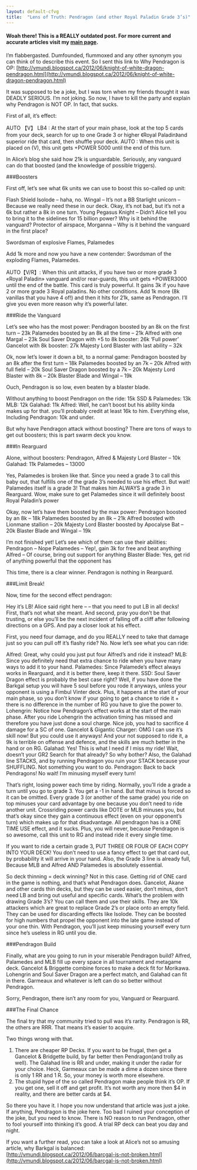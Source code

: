 ```yaml
---
layout: default-cfvg
title:  "Lens of Truth: Pendragon (and other Royal Paladin Grade 3’s)"
---
```

#### Woah there! This is a REALLY outdated post. For more current and accurate articles visit my [main page](/cfvg).


I’m flabbergasted. Dumfounded, flummoxed and any other synonym you can think of to describe this event.
So I sent this link to Why Pendragon is OP: [http://vmundi.blogspot.ca/2012/06/knight-of-white-dragon-pendragon.html](http://vmundi.blogspot.ca/2012/06/knight-of-white-dragon-pendragon.html)

It was supposed to be a joke, but I was torn when my friends thought it was DEADLY SERIOUS.
I’m not joking.
So now, I have to kill the party and explain why Pendragon is NOT OP.
In fact, that sucks.<!-- more -->

First of all, it’s effect:

AUTO 【V】 LB4 : At the start of your main phase, look at the top 5 cards from your deck, search for up to one Grade 3 or higher 《Royal Paladin》and superior ride that card, then shuffle your deck.
AUTO : When this unit is placed on (V), this unit gets +POWER 5000 until the end of this turn.

In Alice’s blog she said how 21k is unguardable. Seriously, any vanguard can do that boosted (and the knowledge of possible triggers).

###Boosters

First off, let’s see what 6k units we can use to boost this so-called op unit:

Flash Shield Isolode – haha, no.
Wingal – It’s not a BB
Starlight unicorn – Because we really need these in our deck. Okay, it’s not bad, but it’s not a 6k but rather a 8k in one turn.
Young Pegasus Knight – Didn’t Alice tell you to bring it to the sidelines for 15 billion power? Why is it behind the vanguard?
Protector of airspace, Morganna – Why is it behind the vanguard in the first place?

Swordsman of explosive Flames, Palamedes

Add 1k more and now you have a new contender: Swordsman of the exploding Flames, Palamedes.

AUTO【V/R】: When this unit attacks, if you have two or more grade 3 «Royal Paladin» vanguard and/or rear-guards, this unit gets +POWER3000  until the end of the battle.
This card is truly powerful. It gains 3k if you have 2 or more grade 3 Royal paladins. No other conditions. Add 1k more (8k vanillas that you have 4 of!) and then it hits for 21k, same as Pendragon. I’ll give you even more reason why it’s powerful later.

###Ride the Vanguard

Let’s see who has the most power:
Pendragon boosted by an 8k on the first turn – 23k
Palamedes boosted by an 8k all the time – 21k
Alfred with one Margal – 23k
Soul Saver Dragon with +5 to 8k booster: 26k
‘Full power’ Gancelot with 8k booster: 27k
Majesty Lord Blaster with last ability – 32k

Ok, now let’s lower it down a bit, to a normal game:
Pendragon boosted by an 8k after the first turn – 18k
Palamedes boosted by an 7k – 20k
Alfred with full field – 20k
Soul Saver Dragon boosted by a 7k – 20k
Majesty Lord Blaster with 8k – 20k
Blaster Blade and Wingal – 19k

Ouch, Pendragon is so low, even beaten by a blaster blade.

Without anything to boost
Pendragon on the ride: 15k
SSD & Palamedes: 13k
MLB: 12k
Galahad: 11k
Alfred: Well, he can’t boost but his ability kinda makes up for that. you’ll probably credit at least 16k to him.
Everything else, Including Pendragon: 10k and under.

But why have Pendragon attack without boosting? There are tons of ways to get out boosters; this is part swarm deck you know.

###In Rearguard

Alone, without boosters:
Pendragon, Alfred & Majesty Lord Blaster – 10k
Galahad: 11k
Palamedes – 13000

Yes, Palamedes is broken like that. Since you need a grade 3 to call this baby out, that fulfills one of the grade 3’s needed to use his effect. But wait! Palamedes itself is a grade 3! That makes him ALWAYS a grade 3 in Rearguard. Wow, make sure to get Palamedes since it will definitely boost Royal Paladin’s power

Okay, now let’s have them boosted by the max power:
Pendragon boosted by an 8k – 18k
Palamedes boosted by an 8k – 21k
Alfred boosted with Lionmane stallion – 20k
Majesty Lord Blaster boosted by Apocalyse Bat – 20k
Blaster Blade and Wingal – 19k

I’m not finished yet! Let’s see which of them can use their abilities:
Pendragon – Nope
Palamedes – Yep!, gain 3k for free and beat anything
Alfred – Of course, bring out support for anything
Blaster Blade: Yes, get rid of anything powerful that the opponent has

This time, there is a clear winner. Pendragon is nothing in Rearguard.

###Limit Break!

Now, time for the second effect pendragon:

Hey it’s LB! Alice said right here – – that you need to put LB in all decks!
First, that’s not what she meant. And second, pray you don’t be that trusting, or else you’ll be the next incident of falling off a cliff after following directions on a GPS. And pay a closer look at his effect.

First, you need four damage, and do you REALLY need to take that damage just so you can pull off it’s flashy ride? No. Now let’s see what you can ride:

Alfred: Great, why could you just put four Alfred’s and ride it instead?
MLB: Since you definitely need that extra chance to ride when you have many ways to add it to your hand.
Palamedes: Since Palamede’s effect always works in Rearguard, and it is better there, keep it there.
SSD: Soul Saver Dragon effect is probably the best case right? Well, if you have done the Barkgal setup you will have 5 soul before you rode it anyways, unless your opponent is using a Fimbul Vinter deck. Plus, it happens at the start of your main phase, so you don’t know if your going to get a chance to ride it + there is no difference in the number of RG you have to give the power to.
Lohengrin: Notice how Pendragon’s effect works at the start of the main phase. After you ride Lohengrin the activation timing has missed and therefore you have just done a soul charge. Nice job, you had to sacrifice 4 damage for a SC of one.
Gancelot & Gigantic Charger: OMG I can use it’s skill now! But you could use it anyways! And your not supposed to ride it, a 9k is terrible on offense and defence, and the skills are much better in the hand or on RG.
Galahad: Yes! This is what I need if I miss my ride! Wait, doesn’t your GR2 Search for that already? So why bother? Also, the Galahad line STACKS, and by running Pendragon you ruin your STACK because your SHUFFLING. Not something you want to do.
Pendragon: Back to back Pendragons! No wait! I’m minusing myself every turn!

That’s right, losing power each time by riding. Normally, you’ll ride a grade a turn until you go to grade 3. You get a -1 in hand. But that minus is forced so it can be omitted. Every grade 3 (or another of the same grade) you ride on top minuses your card advantage by one because you don’t need to ride another unit. Crossriding power cards like DOTE or MLB minuses you, but that’s okay since they gain a continuous effect (even on your opponent’s turn) which makes up for that disadvantage. All pendragon has is a ONE TIME USE effect, and it sucks. Plus, you will never, because Pendragon is so awesome, call this unit to RG and instead ride it every single time.

If you want to ride a certain grade 3, PUT THREE OR FOUR OF EACH COPY INTO YOUR DECK! You don’t need to use a fancy effect to get that card out, by probability it will arrive in your hand. Also, the Grade 3 line is already full, Because MLB and Alfred AND Palamedes is absolutely essential.

So deck thinning = deck winning? Not in this case. Getting rid of ONE card in the game is nothing, and that’s what Pendragon does. Gancelot, Akane and other cards thin decks, but they can be used easier, don’t minus, don’t need LB and bring out useful and specific cards. What’s the problem with drawing Grade 3’s? You can call them and use their skills. They are 10k attackers which are great to replace Grade 2’s or place onto an empty field. They can be used for discarding  effects like Isolode. They can be boosted for high numbers that propel the opponent into the late game instead of your one thin. With Pendragon, you’ll just keep minusing yourself every turn since he’s useless in RG until you die.

###Pendragon Build

Finally, what are you going to run in your miserable Pendragon build?
Alfred, Palamedes and MLB fill up every space in all tournament and metagame deck.
Gancelot & Briggette combine forces to make a deck fit for Morikawa.
Lohengrin and Soul Saver Dragon are a perfect match, and Galahad can fit in there.
Garmeaux and whatever is left can do so better without Pendragon.

Sorry, Pendragon, there isn’t any room for you, Vanguard or Rearguard.

###The Final Chance

The final try that my community tried to pull was it’s rarity.
Pendragon is RR, the others are RRR. That means it’s easier to acquire.

Two things wrong with that.

 1. There are cheaper RP Decks. If you want to be frugal, then get a Gancelot & Bridgette build, by far better then Pendragon(and trolly as well). The Galahad line is RR and under, making it under the radar for your choice. Heck, Garmeaux can be made a dime a dozen since there is only 1 RR and 1 R. So, your money is worth more elsewhere.
 2. The stupid hype of the so called Pendragon make people think it’s OP. If you get one, sell it off and get profit. It’s not worth any more then $4 in reality, and there are better cards at $4.

So there you have it. I hope you now understand that article was just a joke. If anything, Pendragon is the joke here. Too bad I ruined your conception of the joke, but you need to know. There is NO reason to run Pendragon, other to fool yourself into thinking it’s good. A trial RP deck can beat you day and night.

If you want a further read, you can take a look at Alice’s not so amusing article,
why Barkgal is balanced: [http://vmundi.blogspot.ca/2012/06/barcgal-is-not-broken.html](http://vmundi.blogspot.ca/2012/06/barcgal-is-not-broken.html)<i class="fa fa-stop"></i>